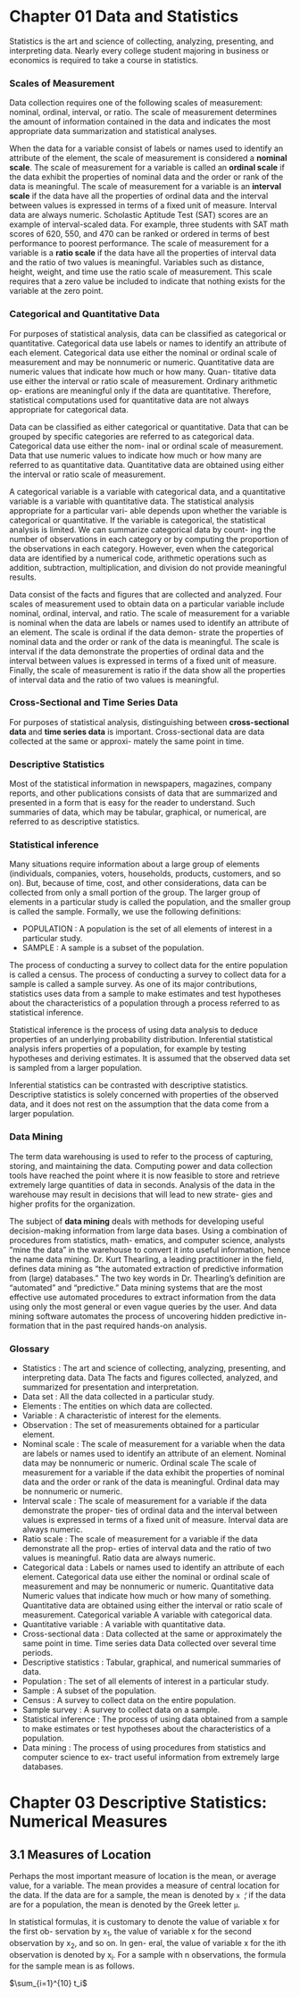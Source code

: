# Chapter 01 Data and Statistics

Statistics is the art and science of collecting, analyzing, presenting, and interpreting data. Nearly every college student majoring in business or economics is required to take a course in statistics.

### Scales of Measurement

Data collection requires one of the following scales of measurement: nominal, ordinal, interval, or ratio. The scale of measurement determines the amount of information contained in the data and indicates the most appropriate data summarization and statistical analyses.

When the data for a variable consist of labels or names used to identify an attribute of the element, the scale of measurement is considered a __nominal scale__. The scale of measurement for a variable is called an __ordinal scale__ if the data exhibit the properties of nominal data and the order or rank of the data is meaningful. The scale of measurement for a variable is an __interval scale__ if the data have all the properties of ordinal data and the interval between values is expressed in terms of a fixed unit of measure. Interval data are always numeric. Scholastic Aptitude Test (SAT) scores are an example of interval-scaled data. For example, three students with SAT math scores of 620, 550, and 470 can be ranked or ordered in terms of best performance to poorest performance. The scale of measurement for a variable is a __ratio scale__ if the data have all the properties of interval data and the ratio of two values is meaningful. Variables such as distance, height, weight, and time use the ratio scale of measurement. This scale requires that a zero value be included to indicate that nothing exists for the variable at the zero point.


### Categorical and Quantitative Data

For purposes of statistical analysis, data can be classified as categorical or quantitative. Categorical data use labels or names to identify an attribute of each element. Categorical data use either the nominal or ordinal scale of measurement and may be nonnumeric or numeric. Quantitative data are numeric values that indicate how much or how many. Quan- titative data use either the interval or ratio scale of measurement. Ordinary arithmetic op- erations are meaningful only if the data are quantitative. Therefore, statistical computations used for quantitative data are not always appropriate for categorical data.

Data can be classified as either categorical or quantitative. Data that can be grouped by specific categories are referred to as categorical data. Categorical data use either the nom- inal or ordinal scale of measurement. Data that use numeric values to indicate how much or how many are referred to as quantitative data. Quantitative data are obtained using either the interval or ratio scale of measurement.

A categorical variable is a variable with categorical data, and a quantitative variable is a variable with quantitative data. The statistical analysis appropriate for a particular vari- able depends upon whether the variable is categorical or quantitative. If the variable is categorical, the statistical analysis is limited. We can summarize categorical data by count- ing the number of observations in each category or by computing the proportion of the observations in each category. However, even when the categorical data are identified by a numerical code, arithmetic operations such as addition, subtraction, multiplication, and division do not provide meaningful results. 

Data consist of the facts and figures that are collected and analyzed. Four scales of measurement used to obtain data on a particular variable include nominal, ordinal, interval, and ratio. The scale of measurement for a variable is nominal when the data are labels or names used to identify an attribute of an element. The scale is ordinal if the data demon- strate the properties of nominal data and the order or rank of the data is meaningful. The scale is interval if the data demonstrate the properties of ordinal data and the interval between values is expressed in terms of a fixed unit of measure. Finally, the scale of measurement is ratio if the data show all the properties of interval data and the ratio of two values is meaningful.

### Cross-Sectional and Time Series Data

For purposes of statistical analysis, distinguishing between __cross-sectional data__ and __time series data__ is important. Cross-sectional data are data collected at the same or approxi- mately the same point in time.

### Descriptive Statistics

Most of the statistical information in newspapers, magazines, company reports, and other publications consists of data that are summarized and presented in a form that is easy for the reader to understand. Such summaries of data, which may be tabular, graphical, or numerical, are referred to as descriptive statistics.

### Statistical inference 

Many situations require information about a large group of elements (individuals, companies, voters, households, products, customers, and so on). But, because of time, cost, and other considerations, data can be collected from only a small portion of the group. The larger group of elements in a particular study is called the population, and the smaller group is called the sample. Formally, we use the following definitions:

* POPULATION : A population is the set of all elements of interest in a particular study.
* SAMPLE : A sample is a subset of the population.

The process of conducting a survey to collect data for the entire population is called a census. The process of conducting a survey to collect data for a sample is called a sample survey. As one of its major contributions, statistics uses data from a sample to make estimates and test hypotheses about the characteristics of a population through a process referred to as statistical inference.

Statistical inference is the process of using data analysis to deduce properties of an underlying probability distribution. Inferential statistical analysis infers properties of a population, for example by testing hypotheses and deriving estimates. It is assumed that the observed data set is sampled from a larger population.

Inferential statistics can be contrasted with descriptive statistics. Descriptive statistics is solely concerned with properties of the observed data, and it does not rest on the assumption that the data come from a larger population.

### Data Mining

The term data warehousing is used to refer to the process of capturing, storing, and maintaining the data. Computing power and data collection tools have reached the point where it is now feasible to store and retrieve extremely large quantities of data in seconds. Analysis of the data in the warehouse may result in decisions that will lead to new strate- gies and higher profits for the organization.

The subject of __data mining__ deals with methods for developing useful decision-making information from large data bases. Using a combination of procedures from statistics, math- ematics, and computer science, analysts “mine the data” in the warehouse to convert it into useful information, hence the name data mining. Dr. Kurt Thearling, a leading practitioner in the field, defines data mining as “the automated extraction of predictive information from (large) databases.” The two key words in Dr. Thearling’s definition are “automated” and “predictive.” Data mining systems that are the most effective use automated procedures to extract information from the data using only the most general or even vague queries by the user. And data mining software automates the process of uncovering hidden predictive in- formation that in the past required hands-on analysis.

### Glossary

* Statistics : The art and science of collecting, analyzing, presenting, and interpreting data. Data The facts and figures collected, analyzed, and summarized for presentation and interpretation.
* Data set : All the data collected in a particular study.
* Elements : The entities on which data are collected.
* Variable : A characteristic of interest for the elements.
* Observation : The set of measurements obtained for a particular element.
* Nominal scale : The scale of measurement for a variable when the data are labels or names used to identify an attribute of an element. Nominal data may be nonnumeric or numeric. Ordinal scale The scale of measurement for a variable if the data exhibit the properties of nominal data and the order or rank of the data is meaningful. Ordinal data may be nonnumeric or numeric.
* Interval scale : The scale of measurement for a variable if the data demonstrate the proper- ties of ordinal data and the interval between values is expressed in terms of a fixed unit of measure. Interval data are always numeric.
* Ratio scale : The scale of measurement for a variable if the data demonstrate all the prop- erties of interval data and the ratio of two values is meaningful. Ratio data are always numeric.
* Categorical data : Labels or names used to identify an attribute of each element. Categorical data use either the nominal or ordinal scale of measurement and may be nonnumeric or numeric. Quantitative data Numeric values that indicate how much or how many of something. Quantitative data are obtained using either the interval or ratio scale of measurement. Categorical variable A variable with categorical data.
* Quantitative variable : A variable with quantitative data.
* Cross-sectional data : Data collected at the same or approximately the same point in time. Time series data Data collected over several time periods.
* Descriptive statistics : Tabular, graphical, and numerical summaries of data.
* Population : The set of all elements of interest in a particular study.
* Sample : A subset of the population.
* Census : A survey to collect data on the entire population.
* Sample survey : A survey to collect data on a sample.
* Statistical inference : The process of using data obtained from a sample to make estimates or test hypotheses about the characteristics of a population.
* Data mining : The process of using procedures from statistics and computer science to ex- tract useful information from extremely large databases.

# Chapter 03 Descriptive Statistics: Numerical Measures

## 3.1 Measures of Location

Perhaps the most important measure of location is the mean, or average value, for a variable. The mean provides a measure of central location for the data. If the data are for a sample, the mean is denoted by ```x ̄```; if the data are for a population, the mean is denoted by the Greek letter ```μ```.

In statistical formulas, it is customary to denote the value of variable x for the first ob- servation by x<sub>1</sub>, the value of variable x for the second observation by x<sub>2</sub>, and so on. In gen- eral, the value of variable x for the ith observation is denoted by x<sub>i</sub>. For a sample with n observations, the formula for the sample mean is as follows.

$\sum_{i=1}^{10} t_i$
